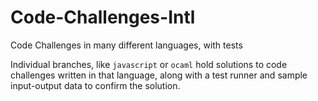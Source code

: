 # Code-Challenges-Intl
Code Challenges in many different languages, with tests

Individual branches, like `javascript` or `ocaml` hold solutions to code challenges written in that language,
along with a test runner and sample input-output data to confirm the solution.
